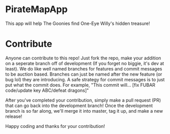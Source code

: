 # PirateMapApp
This app will help The Goonies find One-Eye Willy's hidden treasure!

# Contribute
Anyone can contribute to this repo! Just fork the repo, make your addition on a seperate 
branch off of development (If you forget no biggie, it's dev at least). We do like well 
named branches for features and commit messages to be auction based. Branches can just be 
named after the new feature (or bug lol) they are introducing. A safe strategy for commit 
messages is to just put what the commit does. For example, "This commit will... [fix 
FUBAR code/update key ABC/defeat dragons]"

After you've completed your contribution, simply make a pull request (PR) that can go back
into the development branch! Once the development branch is so far along, we'll merge it
into master, tag it up, and make a new release!

Happy coding and thanks for your contribution!
